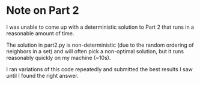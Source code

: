 # Note on Part 2

I was unable to come up with a deterministic solution to Part 2 that runs in a reasonable amount of time.

The solution in part2.py is non-deterministic (due to the random ordering of neighbors in a set) and will often pick a non-optimal solution, but it runs reasonably quickly on my machine (~10s).

I ran variations of this code repeatedly and submitted the best results I saw until I found the right answer.
